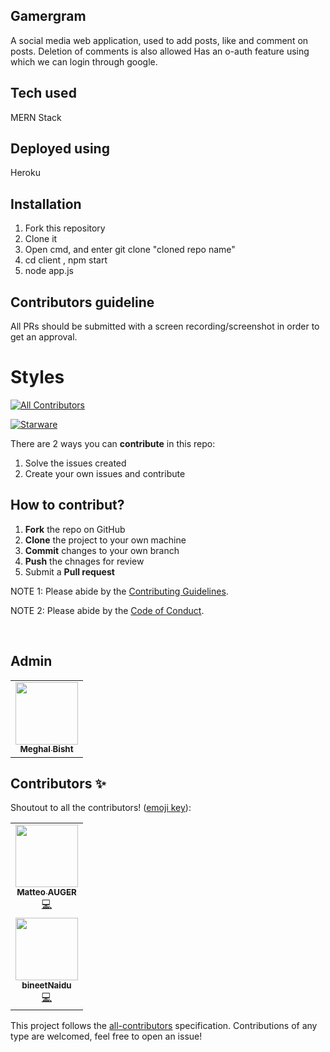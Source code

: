 ## Gamergram

A social media web application, used to add posts, like and comment on posts.
Deletion of comments is also allowed
Has an o-auth feature using which we can login through google.

## Tech used

MERN Stack

## Deployed using

Heroku

## Installation

1. Fork this repository
2. Clone it
3. Open cmd, and enter git clone "cloned repo name"
4. cd client , npm start
5. node app.js


## Contributors guideline

All PRs should be submitted with a screen recording/screenshot in order to get an approval.


# Styles
<!-- ALL-CONTRIBUTORS-BADGE:START - Do not remove or modify this section -->
[![All Contributors](https://img.shields.io/badge/all_contributors-9-orange.svg?style=flat-square)](#contributors-)
<!-- ALL-CONTRIBUTORS-BADGE:END -->

[![Starware](https://img.shields.io/badge/Starware-⭐-black?labelColor=f9b00d)](https://github.com/zepfietje/starware)
<!-- ALL-CONTRIBUTORS-BADGE:START - Do not remove or modify this section -->


There are 2 ways you can **contribute** in this repo:
1. Solve the issues created 
2. Create your own issues and contribute


 ## How to contribut?

 1. **Fork** the repo on GitHub
 2. **Clone** the project to your own machine
 3. **Commit** changes to your own branch
 4. **Push** the chnages for review
 5. Submit a **Pull request** 

NOTE 1: Please abide by the [Contributing Guidelines](https://github.com/Webwiznitr/MilkERP/blob/master/CONTRIBUTING.md).

NOTE 2: Please abide by the [Code of Conduct](https://github.com/Webwiznitr/MilkERP/blob/master/CODE_OF_CONDUCT.md).

<br>

## Admin
<table>
  <tr>
    <td align="center"><a href="https://github.com/MeghalBisht"><img src="https://avatars1.githubusercontent.com/u/61330148?s=460&u=bb53887abb5d5bbc1040f2b29c53a89a86770391&v=4" width="100px;" alt=""/><br /><sub><b>Meghal Bisht</b></sub></a><br /></td>
  </tr>
</table>

## Contributors ✨

Shoutout to all the contributors! ([emoji key](https://allcontributors.org/docs/en/emoji-key)):

<!-- ALL-CONTRIBUTORS-LIST:START - Do not remove or modify this section -->

<table>
  <tr>
    <td align="center"><a href="https://github.com/matteoauger"><img src="https://avatars1.githubusercontent.com/u/33668505?s=460&u=852e165987d5bdb87dde18e93c4b3b1e42a9cb3f&v=4" width="100px;" alt=""/><br /><sub><b>Matteo AUGER</b></sub></a><br /><a href="https://github.com/MeghalBisht/Gamergram/pull/5" title="Code">💻</a></td>
  </tr>
  <tr>
    <td align="center"><a href="https://github.com/bineetNaidu"><img src="https://avatars2.githubusercontent.com/u/66471461?s=460&u=6f64e73da3c61019dd5f3d60b3d13a8591568b6e&v=4" width="100px;" alt=""/><br /><sub><b>bineetNaidu</b></sub></a><br /><a href="https://github.com/MeghalBisht/Gamergram/pull/6" title="Code">💻</a></td>
  </tr>
</table>

<!-- markdownlint-enable -->
<!-- prettier-ignore-end -->
<!-- ALL-CONTRIBUTORS-LIST:END -->

This project follows the [all-contributors](https://github.com/all-contributors/all-contributors) specification. Contributions of any type are welcomed, feel free to open an issue! 
